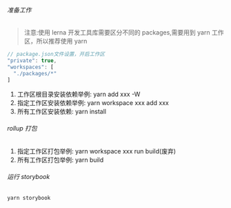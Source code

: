 ###### 准备工作

> 注意:使用 lerna 开发工具库需要区分不同的 packages,需要用到 yarn 工作区，所以推荐使用 yarn

```javascript
// package.json文件设置，开启工作区
"private": true,
"workspaces": [
  "./packages/*"
]
```

1. 工作区根目录安装依赖举例: yarn add xxx -W
2. 指定工作区安装依赖举例: yarn workspace xxx add xxx
3. 所有工作区安装依赖: yarn install

###### rollup 打包

1. 指定工作区打包举例: yarn workspace xxx run build(废弃)
2. 所有工作区打包举例: yarn build

###### 运行 storybook

```javascript
yarn storybook
```
